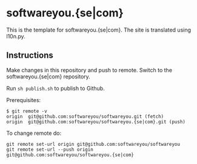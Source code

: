 softwareyou.{se|com}
====================

This is the template for softwareyou.{se|com}.
The site is translated using l10n.py.

Instructions
------------

Make changes in this repository and push to remote.
Switch to the softwareyou.{se|com} repository.

Run `sh publish.sh` to publish to Github.

Prerequisites:

```
$ git remote -v
origin  git@github.com:softwareyou/softwareyou.git (fetch)
origin  git@github.com:softwareyou/softwareyou.{se|com}.git (push)
```

To change remote do:

```
git remote set-url origin git@github.com:softwareyou/softwareyou
git remote set-url --push origin git@github.com:softwareyou/softwareyou.{se|com}
```
